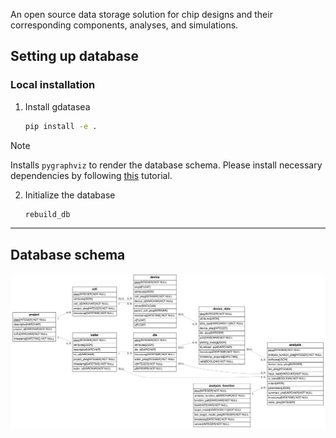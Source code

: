 An open source data storage solution for chip designs and their corresponding components, analyses, and simulations.

## Setting up database

### Local installation

1. Install gdatasea
    ```bash
    pip install -e .
    ```

> [!NOTE]
> Installs `pygraphviz` to render the database schema. Please install necessary dependencies by following [this](https://pygraphviz.github.io/documentation/stable/install.html) tutorial.


2. Initialize the database
    ```bash
    rebuild_db
    ```

------------------
## Database schema

![](https://github.com/gdsfactory/gdatasea/blob/main/gdatasea_db.svg)
